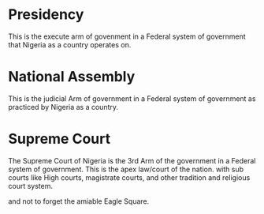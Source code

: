 # Presidency
This is the execute arm of govenment in a Federal system of government that Nigeria as a country operates on.

# National Assembly
This is the judicial Arm of government in a Federal system of government as practiced by Nigeria as a country.

# Supreme Court
The Supreme Court of Nigeria is the 3rd Arm of the government in a Federal system of government.
This is the apex law/court of the nation.
with sub courts like High courts, magistrate courts, and other tradition and religious court system.

and not to forget the amiable Eagle Square.
